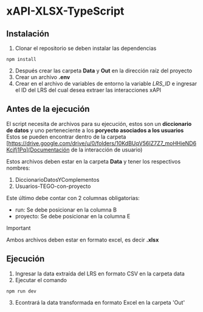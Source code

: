 # xAPI-XLSX-TypeScript

## Instalación
 1. Clonar el repositorio se deben instalar las dependencias

```
npm install
```

2. Después crear las carpeta **Data** y **Out** en la dirección raíz del proyecto
3. Crear un archivo **.env**
4. Crear en el archivo de variables de entorno la variable *LRS_ID* e ingresar el ID del LRS del cual desea extraer las interacciones xAPI

## Antes de la ejecución
El script necesita de archivos para su ejecución, estos son un **diccionario de datos** y uno perteneciente a los **poryecto asociados a los usuarios**
Estos se pueden encontrar dentro de la carpeta [https://drive.google.com/drive/u/0/folders/10KdBUqV56IZ7Z7_moHHieND6Kcjfj1Pq](Documentación de la interacción de usuario)

Estos archivos deben estar en la carpeta **Data** y tener los respectivos nombres:
1. DiccionarioDatosYComplementos
2. Usuarios-TEGO-con-proyecto

Este último debe contar con 2 columnas obligatorias:
- run: Se debe posicionar en la columna B
- proyecto: Se debe posicionar en la columna E

> [!IMPORTANT]
> Ambos archivos deben estar en formato excel, es decir **.xlsx**

## Ejecución
1. Ingresar la data extraída del LRS en formato CSV en la carpeta data
2. Ejecutar el comando
```
npm run dev
```
3. Econtrará la data transformada en formato Excel en la carpeta 'Out'
